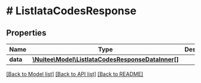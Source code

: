 # # ListIataCodesResponse

## Properties

Name | Type | Description | Notes
------------ | ------------- | ------------- | -------------
**data** | [**\Nuitee\Model\ListIataCodesResponseDataInner[]**](ListIataCodesResponseDataInner.md) |  | [optional]

[[Back to Model list]](../../README.md#models) [[Back to API list]](../../README.md#endpoints) [[Back to README]](../../README.md)
